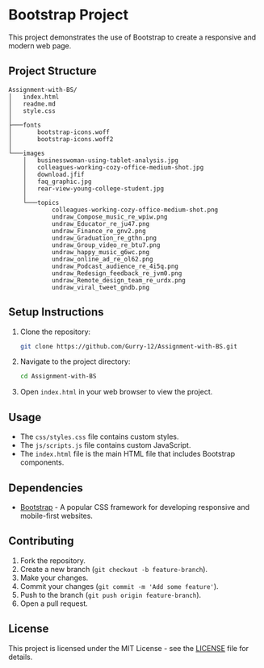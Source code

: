
# Bootstrap Project

This project demonstrates the use of Bootstrap to create a responsive and modern web page.

## Project Structure

```
Assignment-with-BS/
│   index.html
│   readme.md
│   style.css
│
├───fonts
│       bootstrap-icons.woff
│       bootstrap-icons.woff2
│
└───images
    │   businesswoman-using-tablet-analysis.jpg
    │   colleagues-working-cozy-office-medium-shot.jpg
    │   download.jfif
    │   faq_graphic.jpg
    │   rear-view-young-college-student.jpg
    │
    └───topics
            colleagues-working-cozy-office-medium-shot.png
            undraw_Compose_music_re_wpiw.png
            undraw_Educator_re_ju47.png
            undraw_Finance_re_gnv2.png
            undraw_Graduation_re_gthn.png
            undraw_Group_video_re_btu7.png
            undraw_happy_music_g6wc.png
            undraw_online_ad_re_ol62.png
            undraw_Podcast_audience_re_4i5q.png
            undraw_Redesign_feedback_re_jvm0.png
            undraw_Remote_design_team_re_urdx.png
            undraw_viral_tweet_gndb.png
```

## Setup Instructions

1. Clone the repository:
    ```sh
    git clone https://github.com/Gurry-12/Assignment-with-BS.git
    ```
2. Navigate to the project directory:
    ```sh
    cd Assignment-with-BS
    ```
3. Open `index.html` in your web browser to view the project.

## Usage

- The `css/styles.css` file contains custom styles.
- The `js/scripts.js` file contains custom JavaScript.
- The `index.html` file is the main HTML file that includes Bootstrap components.

## Dependencies

- [Bootstrap](https://getbootstrap.com/) - A popular CSS framework for developing responsive and mobile-first websites.

## Contributing

1. Fork the repository.
2. Create a new branch (`git checkout -b feature-branch`).
3. Make your changes.
4. Commit your changes (`git commit -m 'Add some feature'`).
5. Push to the branch (`git push origin feature-branch`).
6. Open a pull request.

## License

This project is licensed under the MIT License - see the [LICENSE](LICENSE) file for details.
